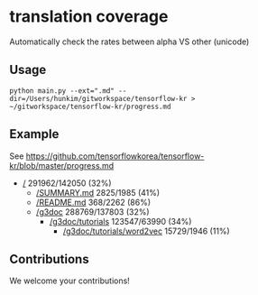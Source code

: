 # translation coverage
Automatically check the rates between alpha VS other (unicode)

## Usage
```
python main.py --ext=".md" --dir=/Users/hunkim/gitworkspace/tensorflow-kr > ~/gitworkspace/tensorflow-kr/progress.md
```

## Example 
See https://github.com/tensorflowkorea/tensorflow-kr/blob/master/progress.md

* [/](/) 291962/142050 (32%)
  * [/SUMMARY.md](/SUMMARY.md) 2825/1985 (41%)
  * [/README.md](/README.md) 368/2262 (86%)
  * [/g3doc](/g3doc) 288769/137803 (32%)
    * [/g3doc/tutorials](/g3doc/tutorials) 123547/63990 (34%)
      * [/g3doc/tutorials/word2vec](/g3doc/tutorials/word2vec) 15729/1946 (11%)

## Contributions
We welcome your contributions! 
